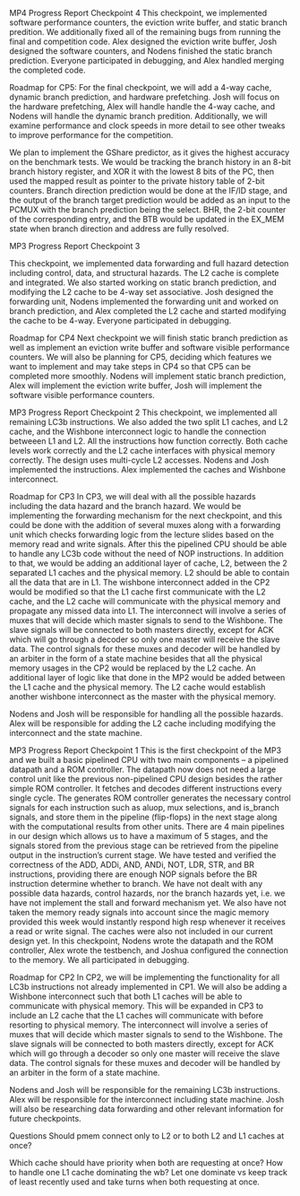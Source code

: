 MP4 Progress Report Checkpoint 4
This checkpoint, we implemented software performance counters, the eviction write buffer, and static branch predition. We additionally fixed all of the remaining bugs from running the final and competition code. Alex designed the eviction write buffer, Josh designed the software counters, and Nodens finished the static branch prediction. Everyone participated in debugging, and Alex handled merging the completed code.

Roadmap for CP5:
For the final checkpoint, we will add a 4-way cache, dynamic branch prediction, and hardware prefetching. Josh will focus on the hardware prefetching, Alex will handle handle the 4-way cache, and Nodens will handle the dynamic branch predition. Additionally, we will examine performance and clock speeds in more detail to see other tweaks to improve performance for the competition.

We plan to implement the GShare predictor, as it gives the highest accuracy on the benchmark tests. We would be tracking the branch history in an 8-bit branch history register, and XOR it with the lowest 8 bits of the PC, then used the mapped result as pointer to the private history table of 2-bit counters. Branch direction prediction would be done at the IF/ID stage, and the output of the branch target prediction would be added as an input to the PCMUX with the branch prediction being the select. BHR, the 2-bit counter of the corresponding entry, and the BTB would be updated in the EX_MEM state when branch direction and address are fully resolved.

MP3 Progress Report Checkpoint 3

This checkpoint, we implemented data forwarding and full hazard detection including control, data, and structural hazards. The L2 cache is complete and integrated. We also started working on static branch prediction, and modifying the L2 cache to be 4-way set associative. Josh designed the forwarding unit, Nodens implemented the forwarding unit and worked on branch prediction, and Alex completed the L2 cache and started modifying the cache to be 4-way. Everyone participated in debugging.

Roadmap for CP4
Next checkpoint we will finish static branch prediction as well as implement an eviction write buffer and software visible performance counters. We will also be planning for CP5, deciding which features we want to implement and may take steps in CP4 so that CP5 can be completed more smoothly. Nodens will implement static branch prediction, Alex will implement the eviction write buffer, Josh will implement the software visible performance counters.



MP3 Progress Report Checkpoint 2
This checkpoint, we implemented all remaining LC3b instructions. We also added the two split L1 caches, and L2 cache, and the Wishbone interconnect logic to handle the connection betweeen L1 and L2. All the instructions how function correctly. Both cache levels work correctly and the L2 cache interfaces with physical memory correctly. The design uses multi-cycle L2 accesses. Nodens and Josh implemented the instructions. Alex implemented the caches and Wishbone interconnect. 



Roadmap for CP3
In CP3, we will deal with all the possible hazards including the data hazard and the branch hazard. We would be implementing the forwarding mechanism for the next checkpoint, and this could be done with the addition of several muxes along with a forwarding unit which checks forwarding logic from the lecture slides based on the memory read and write signals. After this the pipelined CPU should be able to handle any LC3b code without the need of NOP instructions.
In addition to that, we would be adding an additional layer of cache, L2, between the 2 separated L1 caches and the physical memory. L2 should be able to contain all the data that are in L1. The wishbone interconnect added in the CP2 would be modified so that the L1 cache first communicate with the L2 cache, and the L2 cache will communicate with the physical memory and propagate any missed data into L1. The interconnect will involve a series of muxes that will decide which master signals to send to the Wishbone. The slave signals will be connected to both masters directly, except for ACK which will go through a decoder so only one master will receive the slave data. The control signals for these muxes and decoder will be handled by an arbiter in the form of a state machine besides that all the physical memory usages in the CP2 would be replaced by the L2 cache. An additional layer of logic like that done in the MP2 would be added between the L1 cache and the physical memory. The L2 cache would establish another wishbone interconnect as the master with the physical memory.

Nodens and Josh will be responsible for handling all the possible hazards.
Alex will be responsible for adding the L2 cache including modifying the interconnect and the state machine.  



MP3 Progress Report Checkpoint 1
This is the first checkpoint of the MP3 and we built a basic pipelined CPU with two main components – a pipelined datapath and a ROM controller. The datapath now does not need a large control unit like the previous non-pipelined CPU design besides the rather simple ROM controller. It fetches and decodes different instructions every single cycle. The generates ROM controller generates the necessary control signals for each instruction such as aluop, mux selections, and is_branch signals, and store them in the pipeline (flip-flops) in the next stage along with the computational results from other units. There are 4 main pipelines in our design which allows us to have a maximum of 5 stages, and the signals stored from the previous stage can be retrieved from the pipeline output in the instruction’s current stage.
We have tested and verified the correctness of the ADD, ADDi, AND, ANDi, NOT, LDR, STR, and BR instructions, providing there are enough NOP signals before the BR instruction determine whether to branch.
We have not dealt with any possible data hazards, control hazards, nor the branch hazards yet, i.e. we have not implement the stall and forward mechanism yet. We also have not taken the memory ready signals into account since the magic memory provided this week would instantly respond high resp whenever it receives a read or write signal. The caches were also not included in our current design yet.
In this checkpoint, Nodens wrote the datapath and the ROM controller, Alex wrote the testbench, and Joshua configured the connection to the memory. We all participated in debugging.



Roadmap for CP2
In CP2, we will be implementing the functionality for all LC3b instructions not already implemented in CP1. We will also be adding a Wishbone interconnect such that both L1 caches will be able to communicate with physical memory. This will be expanded in CP3 to include an L2 cache that the L1 caches will communicate with before resorting to physical memory. The interconnect will involve a series of muxes that will decide which master signals to send to the Wishbone. The slave signals will be connected to both masters directly, except for ACK which will go through a decoder so only one master will receive the slave data. The control signals for these muxes and decoder will be handled by an arbiter in the form of a state machine.

Nodens and Josh will be responsible for the remaining LC3b instructions.
Alex will be responsible for the interconnect including state machine.
Josh will also be researching data forwarding and other relevant information for future checkpoints.



Questions
Should pmem connect only to L2 or to both L2 and L1 caches at once?

Which cache should have priority when both are requesting at once?
How to handle one L1 cache dominating the wb? Let one dominate vs keep track of least recently used and take turns when both requesting at once.


